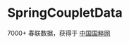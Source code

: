 # SpringCoupletData
7000+ 春联数据，获得于 [中国国粹网](http://www.zhgc.com/ylck/p_asp/dl.asp?fl=ch&amp;bt=%B4%BA%C1%AA%B4%F3%C8%AB)
